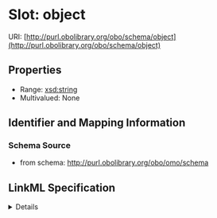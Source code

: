 # Slot: object

URI: [http://purl.obolibrary.org/obo/schema/object](http://purl.obolibrary.org/obo/schema/object)



<!-- no inheritance hierarchy -->




## Properties

* Range: [xsd:string](http://www.w3.org/2001/XMLSchema#string)
* Multivalued: None







## Identifier and Mapping Information







### Schema Source


* from schema: http://purl.obolibrary.org/obo/omo/schema




## LinkML Specification

<details>
```yaml
name: object
from_schema: http://purl.obolibrary.org/obo/omo/schema
rank: 1000
alias: object
domain_of:
- Annotation
relational_role: OBJECT
range: string

```
</details>